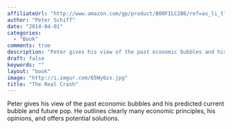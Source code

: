 ```yaml
---
affiliateUrl: "http://www.amazon.com/gp/product/B00FILC2B6/ref=as_li_tl?ie=UTF8&camp=1789&creative=390957&creativeASIN=B00FILC2B6&linkCode=as2&tag=jaktre-20&linkId=YAYRH7Y4ORHWGDTH"
author: "Peter Schiff"
date: "2014-04-01"
categories:
  - "Book"
comments: true
description: "Peter gives his view of the past economic bubbles and his predicted current bubble and future pop."
draft: false
keywords: ""
layout: "book"
image: "http://i.imgur.com/65Wy6zx.jpg"
title: "The Real Crash"
---
```


Peter gives his view of the past economic bubbles and his predicted current bubble and future pop. He outlines clearly many economic principles, his opinions, and offers potential solutions.

